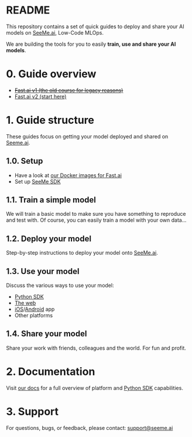 # README #

This repository contains a set of quick guides to deploy and share your AI models on [SeeMe.ai](https://seeme.ai), Low-Code MLOps.

We are building the tools for you to easily **train, use and share your AI models**.


# 0. Guide overview

* ~~[Fast.ai v1 (the old course for legacy reasons)](https://github.com/SeeMe-ai/fastai-quick-guides/blob/master/seeme-quick-guide-fastai-v1.ipynb)~~
* [Fast.ai v2 (start here)](https://github.com/SeeMe-ai/fastai-quick-guides/blob/master/seeme-quick-guide-fastai-v2.ipynb)

# 1. Guide structure #

These guides focus on getting your model deployed and shared on [Seeme.ai](https://seeme.ai).

## 1.0. Setup ##

* Have a look at [our Docker images for Fast.ai](https://hub.docker.com/u/seemeai)
* Set up [SeeMe SDK](https://pypi.org/project/seeme/)

## 1.1. Train a simple model  ##

We will train a basic model to make sure you have something to reproduce and test with. Of course, you can easily train a model with your own data...

## 1.2. Deploy your model ##

Step-by-step instructions to deploy your model onto [SeeMe.ai](https://seeme.ai).

## 1.3. Use your model ##

Discuss the various ways to use your model:

- [Python SDK](https://pypi.org/project/seeme/)
- [The web](https://app.seeme.ai)
- [iOS](https://apps.apple.com/be/app/seeme-ai/id1443724639)/[Android](https://play.google.com/store/apps/details?id=ai.seeme&hl=en&gl=US) app
- Other platforms

## 1.4. Share your model ##

Share your work with friends, colleagues and the world. For fun and profit.

# 2. Documentation #

Visit [our docs](https://docs.seeme.ai) for a full overview of platform and [Python SDK](https://docs.seeme.ai/python-sdk/) capabilities.

# 3. Support #

For questions, bugs, or feedback, please contact: [support@seeme.ai](mailto:support@seeme.ai)
